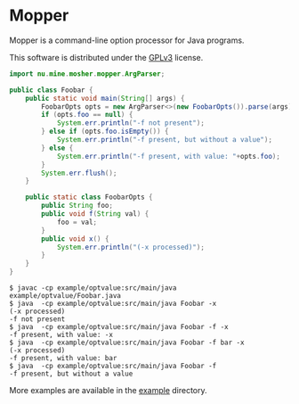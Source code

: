 # Mopper

Mopper is a command-line option processor for Java programs.

This software is distributed under the
[GPLv3](http://www.gnu.org/licenses/gpl-3.0-standalone.html)
license.

```java
import nu.mine.mosher.mopper.ArgParser;

public class Foobar {
    public static void main(String[] args) {
        FoobarOpts opts = new ArgParser<>(new FoobarOpts()).parse(args);
        if (opts.foo == null) {
            System.err.println("-f not present");
        } else if (opts.foo.isEmpty()) {
            System.err.println("-f present, but without a value");
        } else {
            System.err.println("-f present, with value: "+opts.foo);
        }
        System.err.flush();
    }

    public static class FoobarOpts {
        public String foo;
        public void f(String val) {
            foo = val;
        }
        public void x() {
            System.err.println("(-x processed)");
        }
    }
}
```

```shell
$ javac -cp example/optvalue:src/main/java example/optvalue/Foobar.java
$ java  -cp example/optvalue:src/main/java Foobar -x
(-x processed)
-f not present
$ java  -cp example/optvalue:src/main/java Foobar -f -x
-f present, with value: -x
$ java  -cp example/optvalue:src/main/java Foobar -f bar -x
(-x processed)
-f present, with value: bar
$ java  -cp example/optvalue:src/main/java Foobar -f
-f present, but without a value
```

More examples are available in the [example](example) directory.
